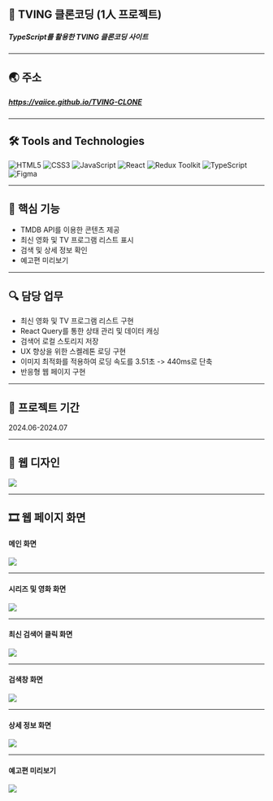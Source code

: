 ## 📝 TVING 클론코딩 (1人 프로젝트)
##### TypeScript를 활용한 TVING 클론코딩 사이트

----

## 🌏 주소
##### <https://vaiice.github.io/TVING-CLONE>

----

## 🛠️ Tools and Technologies
![HTML5](https://img.shields.io/badge/HTML5-%23E34F26.svg?&style=for-the-badge&logo=html5&logoColor=white)
![CSS3](https://img.shields.io/badge/-CSS3-1572B6?logo=css3&logoColor=white&style=for-the-badge)
![JavaScript](https://img.shields.io/badge/JavaScript-%23F7DF1E.svg?&style=for-the-badge&logo=javascript&logoColor=black)
![React](https://img.shields.io/badge/React-%2361DAFB.svg?&style=for-the-badge&logo=react&logoColor=white)
![Redux Toolkit](https://img.shields.io/badge/Redux_Toolkit-%23834383.svg?style=for-the-badge&logo=redux&logoColor=white)
![TypeScript](https://img.shields.io/badge/TypeScript-%23007ACC.svg?style=for-the-badge&logo=typescript&logoColor=white)
![Figma](https://img.shields.io/badge/-Figma-F24E1E?logo=Figma&logoColor=white&style=for-the-badge)

----
## 🔑 핵심 기능
- TMDB API를 이용한 콘텐츠 제공
- 최신 영화 및 TV 프로그램 리스트 표시
- 검색 및 상세 정보 확인
- 예고편 미리보기

----

## 🔍 담당 업무
- 최신 영화 및 TV 프로그램 리스트 구현
- React Query를 통한 상태 관리 및 데이터 캐싱
- 검색어 로컬 스토리지 저장
- UX 향상을 위한 스켈레톤 로딩 구현
- 이미지 최적화를 적용하여 로딩 속도를 3.51초 -> 440ms로 단축
- 반응형 웹 페이지 구현

----

## 📅 프로젝트 기간
2024.06-2024.07

----
## 🎨 웹 디자인
![](https://github.com/VaIice/tving/assets/141003473/013d6cc1-592a-49b6-9020-832e97d39ae7)

----
## 🎞 웹 페이지 화면
#### 메인 화면
![](https://github.com/VaIice/tving/assets/141003473/85053878-0aaf-45a9-982b-3e22b073d945)

---
#### 시리즈 및 영화 화면
![](https://github.com/VaIice/tving/assets/141003473/e04b3985-f8ee-4275-919d-856493516247)

---
#### 최신 검색어 클릭 화면
![](https://github.com/VaIice/tving/assets/141003473/27388e2e-d83f-4325-b2f7-941de30591af)


---
#### 검색창 화면
![](https://github.com/VaIice/tving/assets/141003473/5f05d8c6-492a-4b69-bf96-c86b81a491d1)

---
#### 상세 정보 화면
![](https://github.com/user-attachments/assets/9f613267-ca67-4329-b361-a8c3fc208ca0)

---
#### 예고편 미리보기
![](https://github.com/user-attachments/assets/9b4e3503-12ae-4d65-8a96-0d0864a740ca)
